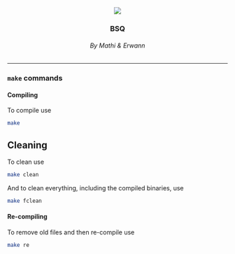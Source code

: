 <!-- *********************************************************************** -->
<!--                                                                         -->
<!--                                                      :::      ::::::::  -->
<!-- README.md                                          :+:      :+:    :+:  -->
<!--                                                  +:+ +:+         +:+    -->
<!-- By: elagouch <elagouch@42>                     +#+  +:+       +#+       -->
<!--                                              +#+#+#+#+#+   +#+          -->
<!-- Created: 2024/09/30 09:58:44 by elagouch          #+#    #+#            -->
<!-- Updated: 2024/09/30 09:59:38 by elagouch         ###   ########.fr      -->
<!--                                                                         -->
<!-- *********************************************************************** -->

<div align="center">
  <img src="https://skillicons.dev/icons?i=git,c,vim,linux" />
  <h3>BSQ</h3>
  <h6>By Mathi & Erwann</h6>
</div>

---

### `make` commands

#### Compiling

To compile use

```bash
make
```

## Cleaning

To clean use

```bash
make clean
```

And to clean everything, including the compiled binaries, use

```bash
make fclean
```

#### Re-compiling

To remove old files and then re-compile use

```bash
make re
```
